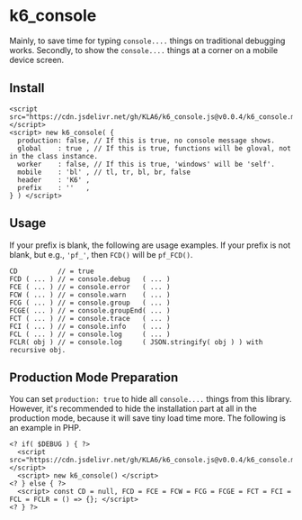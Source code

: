 #  k6_console
Mainly, to save time for typing `console....` things on traditional debugging works.
Secondly, to show the `console....` things at a corner on a mobile device screen.

## Install
```
<script src="https://cdn.jsdelivr.net/gh/KLA6/k6_console.js@v0.0.4/k6_console.min.js"></script>
<script> new k6_console( {
  production: false, // If this is true, no console message shows.
  global    : true , // If this is true, functions will be gloval, not in the class instance.
  worker    : false, // If this is true, 'windows' will be 'self'.
  mobile    : 'bl' , // tl, tr, bl, br, false
  header    : 'K6' ,
  prefix    : ''   ,
} ) </script>
```

## Usage
If your prefix is blank, the following are usage examples.
If your prefix is not blank, but e.g., `'pf_'`, then `FCD()` will be `pf_FCD()`.
```
CD          // = true
FCD ( ... ) // = console.debug   ( ... )
FCE ( ... ) // = console.error   ( ... )
FCW ( ... ) // = console.warn    ( ... )
FCG ( ... ) // = console.group   ( ... )
FCGE( ... ) // = console.groupEnd( ... )
FCT ( ... ) // = console.trace   ( ... )
FCI ( ... ) // = console.info    ( ... )
FCL ( ... ) // = console.log     ( ... )
FCLR( obj ) // = console.log     ( JSON.stringify( obj ) ) with recursive obj.
```

## Production Mode Preparation
You can set `production: true` to hide all `console....` things from this library.
However, it's recommended to hide the installation part at all in the production mode, because it will save tiny load time more.
The following is an example in PHP.
```
<? if( $DEBUG ) { ?>
  <script src="https://cdn.jsdelivr.net/gh/KLA6/k6_console.js@v0.0.4/k6_console.min.js"></script>
  <script> new k6_console() </script>
<? } else { ?>
  <script> const CD = null, FCD = FCE = FCW = FCG = FCGE = FCT = FCI = FCL = FCLR = () => {}; </script>
<? } ?>
```
